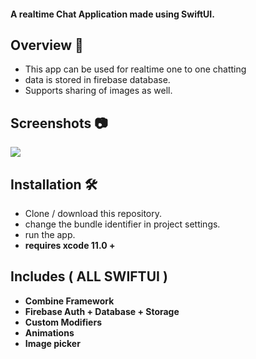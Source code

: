 #### A realtime Chat Application made using SwiftUI.

## Overview 💬
- This app can be used for realtime one to one chatting
- data is stored in firebase database.
- Supports sharing of images as well.

## Screenshots 📷
 <p float="left">
 <img src ="SwiftUIFirbaseChat/Assets/asset.png" /> 
 </p>
 
 ## Installation 🛠
 - Clone / download this repository.
 - change the bundle identifier in project settings.
 - run the app.
 - <b> requires xcode 11.0 + <b>

 
## Includes ( ALL SWIFTUI )
- Combine Framework
- Firebase Auth + Database + Storage
- Custom Modifiers
- Animations
- Image picker 
